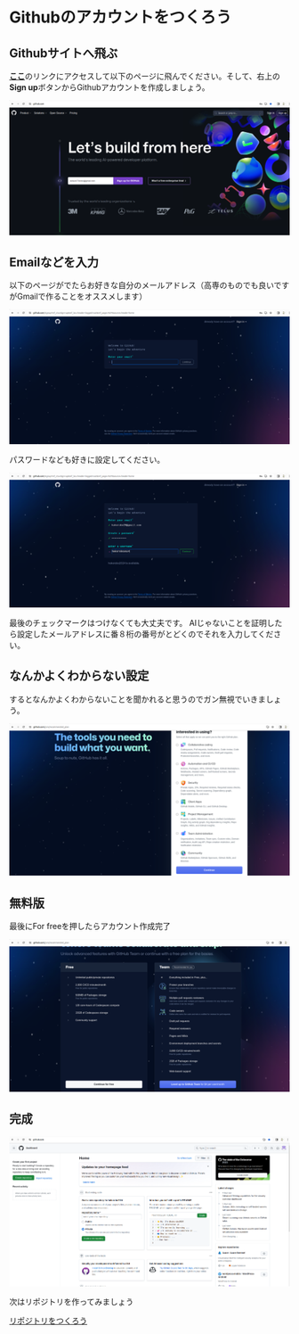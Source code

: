 # Githubのアカウントをつくろう

## Githubサイトへ飛ぶ
[**ここ**](https://github.co.jp/)のリンクにアクセスして以下のページに飛んでください。そして、右上の**Sign up**ボタンからGithubアカウントを作成しましょう。

![image](./img/create_account/create_account.png)

## Emailなどを入力
以下のページがでたらお好きな自分のメールアドレス（高専のものでも良いですがGmailで作ることをオススメします）

![image](./img/create_account/input_email.png)

パスワードなども好きに設定してください。

![image](./img/create_account/input_pass.png)

最後のチェックマークはつけなくても大丈夫です。
AIじゃないことを証明したら設定したメールアドレスに番８桁の番号がとどくのでそれを入力してください。

## なんかよくわからない設定

するとなんかよくわからないことを聞かれると思うのでガン無視でいきましょう。

![image](./img/create_account/yoku_wakaran.png)

## 無料版
最後にFor freeを押したらアカウント作成完了

![image](./img/create_account/for_free.png)

## 完成

![image](./img/create_repo/home.png)

次はリポジトリを作ってみましょう

[リポジトリをつくろう](./create_repo.md)